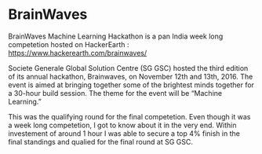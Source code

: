 # BrainWaves
BrainWaves Machine Learning Hackathon is a pan India week long competetion hosted on HackerEarth : https://www.hackerearth.com/brainwaves/

Societe Generale Global Solution Centre (SG GSC) hosted the third edition of its annual hackathon, Brainwaves, on November 12th and 13th, 2016. The event is aimed at bringing together some of the brightest minds together for a 30-hour build session. The theme for the event will be “Machine Learning.”

This was the qualifying round for the final competetion. Even though it was a week long competetion, I got to know about it in the very end. Within investement of around 1 hour I was able to secure a top 4% finish in the final standings and qualied for the final round at SG GSC.
